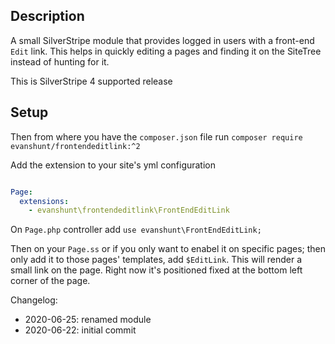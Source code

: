 ## Description

A small SilverStripe module that provides logged in users with a front-end `Edit` link. This helps in quickly editing a pages and finding it on the SiteTree instead of hunting for it.

This is SilverStripe 4 supported release


## Setup

Then from where you have the `composer.json` file run `composer require evanshunt/frontendeditlink:^2`

Add the extension to your site's yml configuration

```yaml

Page:
  extensions:
    - evanshunt\frontendeditlink\FrontEndEditLink

```

On `Page.php` controller add `use evanshunt\FrontEndEditLink;`

Then on your `Page.ss` or if you only want to enabel it on specific pages; then only add it to those pages' templates, add `$EditLink`. This will render a small link on the page. Right now it's positioned fixed at the bottom left corner of the page.

Changelog:

- 2020-06-25: renamed module
- 2020-06-22: initial commit
